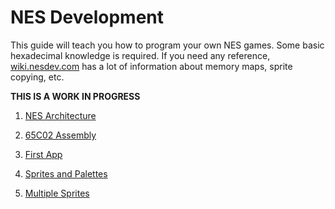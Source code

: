 # NES Development

This guide will teach you how to program your own NES games. Some basic hexadecimal knowledge is required. If you need any reference, [wiki.nesdev.com](http://wiki.nesdev.com/w/index.php/Nesdev_Wiki) has a lot of information about memory maps, sprite copying, etc.

**THIS IS A WORK IN PROGRESS**

1. [NES Architecture](https://normalgamer.github.io/NES-Development/01-Introduction/)

2. [65C02 Assembly](https://normalgamer.github.io/NES-Development/02-65c02_Assembly/)

3. [First App](https://normalgamer.github.io/NES-Development/03-First_Program/)

4. [Sprites and Palettes](https://normalgamer.github.io/NES-Development/04-Displaying_sprites/)

5. [Multiple Sprites](https://normalgamer.github.io/NES-Development/05-Multiple_sprites/)

